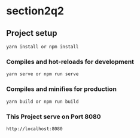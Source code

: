 # section2q2

## Project setup

```
yarn install or npm install
```

### Compiles and hot-reloads for development

```
yarn serve or npm run serve
```

### Compiles and minifies for production

```
yarn build or npm run build
```

### This Project serve on Port 8080

```
http://localhost:8080
```
